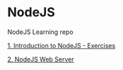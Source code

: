 # NodeJS
NodeJS Learning repo

[1. Introduction to NodeJS - Exercises](https://github.com/boris-vasilev/NodeJS/tree/master/1.IntroductionToNodeJS_exercises)

[2. NodeJS Web Server](https://github.com/boris-vasilev/NodeJS/tree/master/2.NodeWebServer)
